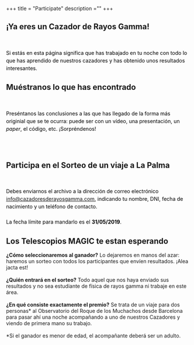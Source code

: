 +++
title = "Participate"
description =""
+++

<div class="container-fluid ">
<div class="row">
  <div class="col-xs-6">
    <section class="step green">
    <div class="container-fluid ">
      <div class="row">
          <h2 > ¡Ya eres un Cazador de Rayos Gamma! </h2>
          <br>
          <div class="container-fluid ">
            <p style="text-align:left;color:black;line-height:1.5"> Si estás en esta página significa que has trabajado en tu noche con todo lo que has aprendido de nuestros cazadores y has obtenido unos resultados interesantes.
          </div>
      </div>
    </div>
    </section>
  </div>
  <div class="col-xs-6">
    <section class="step yellow">
    <div class="container-fluid ">
      <div class="row">
          <h2> Muéstranos lo que has encontrado</h2>
          <br>
          <div class="container-fluid ">
            <p style="text-align:left;color:black;line-height:1.5">Preséntanos las conclusiones a las que has llegado de la forma más originial que se te ocurra: puede ser con un vídeo, una presentación, un <em>paper</em>, el código, etc. ¡Sorpréndenos!
            </p>
          </div>
      </div>
    </div>
    </section>
  </div>
</div>
</div>
<br> <br>
<div class="container-fluid ">
<div class="row">
  <div class="col-xs-6">
    <section class="step blue">
    <div class="container-fluid ">
      <div class="row">
          <h2 >Participa en el Sorteo de un viaje a La Palma</h2>
          <br>
          <div class="container-fluid ">
            <p style="text-align:left;color:black;line-height:1.5">Debes enviarnos el archivo a la dirección de correo electrónico <a href="mailto:info@cazadoresderayosgamma.com" target="_top">info@cazadoresderayosgamma.com</a>, indicando tu nombre, DNI, fecha de nacimiento y un teléfono de contacto.<br>
          <br>
          La fecha límite para mandarlo es el <strong>31/05/2019</strong>.</p>
          </div>
      </div>
    </div>
    </section>
  </div>
  <div class="col-xs-6">
  <section class="step red">
  <div class="container-fluid ">
    <div class="row">
        <h2>Los Telescopios MAGIC te estan esperando</h2>
        <div class="container-fluid ">
          <p style="text-align:left;color:black;line-height:1.5"><p class="icons"><strong>¿Cómo seleccionaremos al ganador?</strong> Lo dejaremos en manos del azar: haremos un sorteo con todos los participantes que envíen resultados. ¡Alea jacta est!<br>
          <br>
          <strong>¿Quién entrará en el sorteo?</strong> Todo aquel que nos haya enviado sus resultados y no sea estudiante de física de rayos gamma ni trabaje en este área.<br>
          <br>
          <strong>¿En qué consiste exactamente el premio?</strong> Se trata de un viaje para dos personas* al Observatorio del Roque de los Muchachos desde Barcelona para pasar ahí una noche acompañando a uno de nuestros Cazadores y viendo de primera mano su trabajo.<br>
          <br>
          *Si el ganador es menor de edad, el acompañante deberá ser un adulto.</p>
        </div>
    </div>
  </div>
  </section>
  </div>
</div>
</div>
